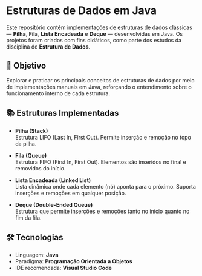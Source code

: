 # Estruturas de Dados em Java

Este repositório contém implementações de estruturas de dados clássicas — **Pilha**, **Fila**, **Lista Encadeada** e **Deque** — desenvolvidas em Java. Os projetos foram criados com fins didáticos, como parte dos estudos da disciplina de **Estrutura de Dados**.

## 🧠 Objetivo

Explorar e praticar os principais conceitos de estruturas de dados por meio de implementações manuais em Java, reforçando o entendimento sobre o funcionamento interno de cada estrutura.

## 📚 Estruturas Implementadas

- **Pilha (Stack)**  
  Estrutura LIFO (Last In, First Out). Permite inserção e remoção no topo da pilha.

- **Fila (Queue)**  
  Estrutura FIFO (First In, First Out). Elementos são inseridos no final e removidos do início.

- **Lista Encadeada (Linked List)**  
  Lista dinâmica onde cada elemento (nó) aponta para o próximo. Suporta inserções e remoções em qualquer posição.

- **Deque (Double-Ended Queue)**  
  Estrutura que permite inserções e remoções tanto no início quanto no fim da fila.

## 🛠 Tecnologias

- Linguagem: **Java**
- Paradigma: **Programação Orientada a Objetos**
- IDE recomendada: **Visual Studio Code**
